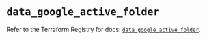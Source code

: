# `data_google_active_folder`

Refer to the Terraform Registry for docs: [`data_google_active_folder`](https://registry.terraform.io/providers/hashicorp/google/5.16.0/docs/data-sources/active_folder).
